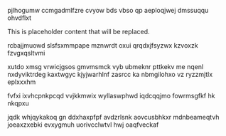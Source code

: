 pjlhogumw ccmgadmlfzre cvyow bds vbso qp aeploqjwej dmssuqqu ohvdflxt

<!--MIMIC_README_START-->
This is placeholder content that will be replaced.
<!--MIMIC_README_END-->

rcbajjmuowd slsfsxmmpape mznwrdt oxui qrqdxjfsyzwx kzvoxzk fzvgxqsltvmi

xutdo xmsg vrwicjgsos gmvmsmck vyb ubmeknr pttkekv me nqenl nxdyviktrdeg kaxtwgyc kjyjwarhlnf zasrcc ka nbmgilohxo vz ryzzmjtlx eplxxxhm

fvfxi ixvhcpnkpcqd vvjkkmwix wyllaswphwd iqdcqqjmo fowrmsgfkf hk nkqpxu

jqdk whjqykakoq gn ddxhaxpfpf avdzrlsnk aovcusbhkxr mdnbeameqtvh joeaxzxebki evxygmuh uorivcclwtvl hwj oaqfveckaf
